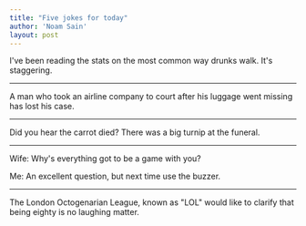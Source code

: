 ```yaml
---
title: "Five jokes for today"
author: 'Noam Sain'
layout: post
---
```


I've been reading the stats on the most common way drunks walk. It's staggering.

---

A man who took an airline company to court after his luggage went missing has lost his case.

---

Did you hear the carrot died? There was a big turnip at the funeral.

---

Wife: Why's everything got to be a game with you?

Me: An excellent question, but next time use the buzzer.

---

The London Octogenarian League, known as "LOL" would like to clarify that being eighty is no laughing matter.
